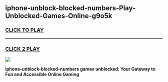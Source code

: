
## iphone-unblock-blocked-numbers-Play-Unblocked-Games-Online-g9o5k
<h3>
<a href="https://premium76.site?title=iphone-unblock-blocked-numbers&ref=25A">CLICK TO PLAY</a></h3>
<hr>

<h3>
<a href="https://premium76.site?title=iphone-unblock-blocked-numbers&ref=25A">CLICK 2 PLAY</a>
  
</h3>

<a href="https://premium76.site?title=iphone-unblock-blocked-numbers&ref=25A"><img src="https://clearcache.store/games.png"></a>


**iphone-unblock-blocked-numbers games unblocked: Your Gateway to Fun and Accessible Online Gaming**
